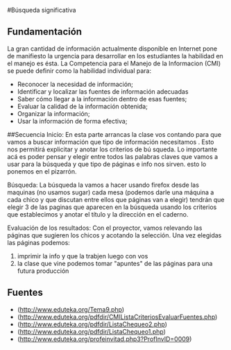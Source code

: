 #Búsqueda significativa
## Fundamentación
La gran cantidad de información actualmente disponible en Internet
pone de manifiesto la urgencia para desarrollar en los estudiantes la
habilidad en el manejo es ésta. La Competencia para el Manejo de la
Informacion (CMI) se puede definir como la habilidad individual para:

- Reconocer la necesidad de información;
- Identificar y localizar las fuentes de información adecuadas
- Saber cómo llegar a la información dentro de esas fuentes;
- Evaluar la calidad de la información obtenida;
- Organizar la información;
- Usar la información de forma efectiva;

##Secuencia
Inicio:
En esta parte arrancas la clase vos contando para que vamos a buscar
información que tipo de información necesitamos . Esto nos permitirá
explicitar y anotar los criterios de bú
squeda. Lo importante acá es
poder pensar y elegir entre todos las palabras claves que vamos a usar
para la búsqueda y que tipo de páginas e info nos sirven. esto lo
ponemos en el pizarrón.

Búsqueda:
La búsqueda la vamos a hacer usando firefox desde las maquinas (no
usamos sugar) cada mesa (podemos darle una máquina a cada chico y que
discutan entre ellos que páginas van a elegir) tendrán que elegir 3 de
las paginas que aparecen en la búsqueda usando los criterios que
establecimos y anotar el título y la dirección en el caderno.

Evaluación de los resultados:
Con el proyector, vamos relevando las páginas que sugieren los chicos
y acotando la selección. Una vez elegidas las páginas podemos:
1) imprimir la info y que la trabjen luego con vos
2) la clase que vine podemos tomar "apuntes" de las páginas para una
futura producción

## Fuentes
+ (http://www.eduteka.org/Tema9.php)
+ (http://www.eduteka.org/pdfdir/CMIListaCriteriosEvaluarFuentes.php)
+ (http://www.eduteka.org/pdfdir/ListaChequeo2.php)
+ (http://www.eduteka.org/pdfdir/ListaChequeo1.php)
+ (http://www.eduteka.org/profeinvitad.php3?ProfInvID=0009)
